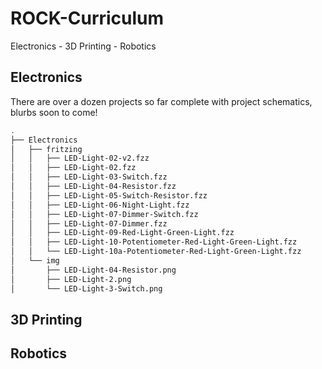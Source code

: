 ROCK-Curriculum
===============

Electronics - 3D Printing - Robotics


## Electronics

There are over a dozen projects so far complete with project schematics,  blurbs soon to come!

```bash
.
├── Electronics
│   ├── fritzing
│   │   ├── LED-Light-02-v2.fzz
│   │   ├── LED-Light-02.fzz
│   │   ├── LED-Light-03-Switch.fzz
│   │   ├── LED-Light-04-Resistor.fzz
│   │   ├── LED-Light-05-Switch-Resistor.fzz
│   │   ├── LED-Light-06-Night-Light.fzz
│   │   ├── LED-Light-07-Dimmer-Switch.fzz
│   │   ├── LED-Light-07-Dimmer.fzz
│   │   ├── LED-Light-09-Red-Light-Green-Light.fzz
│   │   ├── LED-Light-10-Potentiometer-Red-Light-Green-Light.fzz
│   │   └── LED-Light-10a-Potentiometer-Red-Light-Green-Light.fzz
│   └── img
│       ├── LED-Light-04-Resistor.png
│       ├── LED-Light-2.png
│       └── LED-Light-3-Switch.png
```

## 3D Printing






## Robotics
